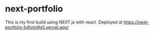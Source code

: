 # next-portfolio
This is my first build using NEXT.js with react. Deployed at https://next-portfolio-b4txto9g5.vercel.app/

